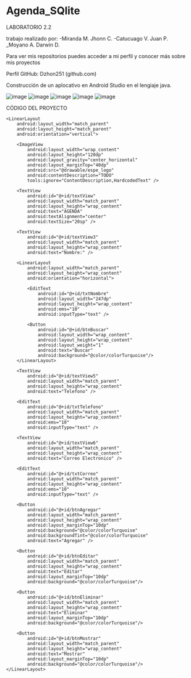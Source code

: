 # Agenda_SQlite

LABORATORIO 2.2

trabajo realizado por:
  -Miranda M. Jhonn C.
  -Catucuago V. Juan P.
  _Moyano A. Darwin D.

Para ver mis repositorios puedes acceder a mi perfil y conocer más sobre mis proyectos

Perfil GitHub: Dzhon251 (github.com)

Construcción de un aplocativo en Android Studio en el lengiaje java.

![image](https://github.com/Dzhon251/Agenda_SQlite/assets/133244354/8df88af9-56d8-4498-92a0-6b9bf826025d)
![image](https://github.com/Dzhon251/Agenda_SQlite/assets/133244354/50beca9a-321b-47b9-9e8f-93ccaea6af75)
![image](https://github.com/Dzhon251/Agenda_SQlite/assets/133244354/7ffe4ac0-be8a-49bc-b6b5-f6b1e7516d9e)
![image](https://github.com/Dzhon251/Agenda_SQlite/assets/133244354/4fc32e2a-f11f-4211-9022-af95893d3577)
![image](https://github.com/Dzhon251/Agenda_SQlite/assets/133244354/a0abed38-57f1-409c-93fe-1afebcd17472)




CÓDIGO DEL PROYECTO

<?xml version="1.0" encoding="utf-8"?>
<RelativeLayout xmlns:android="http://schemas.android.com/apk/res/android"
    xmlns:tools="http://schemas.android.com/tools"
    android:layout_width="match_parent"
    android:layout_height="match_parent"
    tools:context=".MainActivity"
    android:paddingBottom="20dp"
    android:paddingLeft="20dp"
    android:paddingRight="20dp"
    android:paddingTop="20dp">

    <LinearLayout
        android:layout_width="match_parent"
        android:layout_height="match_parent"
        android:orientation="vertical">

        <ImageView
            android:layout_width="wrap_content"
            android:layout_height="120dp"
            android:layout_gravity="center_horizontal"
            android:layout_marginTop="40dp"
            android:src="@drawable/espe_logo"
            android:contentDescription="TODO"
            tools:ignore="ContentDescription,HardcodedText" />

        <TextView
            android:id="@+id/textView"
            android:layout_width="match_parent"
            android:layout_height="wrap_content"
            android:text="AGENDA"
            android:textAlignment="center"
            android:textSize="20sp" />

        <TextView
            android:id="@+id/textView3"
            android:layout_width="match_parent"
            android:layout_height="wrap_content"
            android:text="Nombre:" />

        <LinearLayout
            android:layout_width="match_parent"
            android:layout_height="wrap_content"
            android:orientation="horizontal">

            <EditText
                android:id="@+id/txtNombre"
                android:layout_width="247dp"
                android:layout_height="wrap_content"
                android:ems="10"
                android:inputType="text" />

            <Button
                android:id="@+id/btnBuscar"
                android:layout_width="wrap_content"
                android:layout_height="wrap_content"
                android:layout_weight="1"
                android:text="Buscar"
                android:background="@color/colorTurquoise"/>
        </LinearLayout>

        <TextView
            android:id="@+id/textView5"
            android:layout_width="match_parent"
            android:layout_height="wrap_content"
            android:text="Telefono" />

        <EditText
            android:id="@+id/txtTelefono"
            android:layout_width="match_parent"
            android:layout_height="wrap_content"
            android:ems="10"
            android:inputType="text" />

        <TextView
            android:id="@+id/textView6"
            android:layout_width="match_parent"
            android:layout_height="wrap_content"
            android:text="Correo Electronico" />

        <EditText
            android:id="@+id/txtCorreo"
            android:layout_width="match_parent"
            android:layout_height="wrap_content"
            android:ems="10"
            android:inputType="text" />

        <Button
            android:id="@+id/btnAgregar"
            android:layout_width="match_parent"
            android:layout_height="wrap_content"
            android:layout_marginTop="10dp"
            android:background="@color/colorTurquoise"
            android:backgroundTint="@color/colorTurquoise"
            android:text="Agregar" />

        <Button
            android:id="@+id/btnEditar"
            android:layout_width="match_parent"
            android:layout_height="wrap_content"
            android:text="Editar"
            android:layout_marginTop="10dp"
            android:background="@color/colorTurquoise"/>

        <Button
            android:id="@+id/btnEliminar"
            android:layout_width="match_parent"
            android:layout_height="wrap_content"
            android:text="Eliminar"
            android:layout_marginTop="10dp"
            android:background="@color/colorTurquoise"/>

        <Button
            android:id="@+id/btnMostrar"
            android:layout_width="match_parent"
            android:layout_height="wrap_content"
            android:text="Mostrar"
            android:layout_marginTop="10dp"
            android:background="@color/colorTurquoise"/>
    </LinearLayout>
</RelativeLayout>
